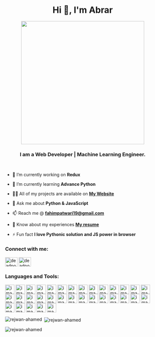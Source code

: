 <h1 align="center">Hi 👋, I'm Abrar</h1>

<p align="center" margin-bottom="10px"> <img width="400px" height="400px" src="https://firebasestorage.googleapis.com/v0/b/profile2-66046.appspot.com/o/streamline-icon-coding%40400x400%20(1).SVG?alt=media&token=f406bd95-78b0-4232-a37d-f880411ebb52" /> </p>

<h3 align="center">I am a Web Developer | Machine Learning Engineer.</h3>

<!-- <p align="left" margin-bottom="10px"> <img src="https://komarev.com/ghpvc/?username=abrarfahim19&label=Profile%20views&color=0e75b6&style=flat" alt="Abrar Fahim" /> </p> -->

<p margin-bottom="10px">&nbsp</p>

- 🔭 I’m currently working on **Redux**

- 🌱 I’m currently learning **Advance Python**

- 👨‍💻 All of my projects are available on  <a href="https://abrar-fahim.web.app/" target="blank"> **My Website**</a>


- 💬 Ask me about **Python & JavaScript**

- 📫 Reach me @ **fahimpatwari19@gmail.com**

- 📄 Know about my experiences <a href="https://drive.google.com/file/d/1lkFzXwYdLYqybt2DnLO32J0K7bYxC2OD/view?usp=sharing" target="blank"> **My resume**</a>
- ⚡ Fun fact **I love Pythonic solution and JS power in browser**

<h3 align="left">Connect with me:</h3>
<p align="left">
<a href="https://fb.com/b00ring" target="blank"><img align="center" src="https://firebasestorage.googleapis.com/v0/b/profile2-66046.appspot.com/o/Facebook.svg?alt=media&token=d407bf0a-635d-4e67-8682-996a5e035507" alt="deadpool.zrx.9" height="30" width="40" /></a>
<a href="https://www.linkedin.com/in/imabrar/" target="blank"><img align="center" src="https://firebasestorage.googleapis.com/v0/b/profile2-66046.appspot.com/o/linkedin.svg?alt=media&token=0614638e-c505-4220-8f62-d6d39a063ba4" alt="deadpoolzrx" height="30" width="40" /></a>
</p>

<h3 align="left">Languages and Tools:</h3>
<p align="left"> 
  <img align="center" width="30px" height="30px" margin-bottom="10px" src="https://firebasestorage.googleapis.com/v0/b/profile2-66046.appspot.com/o/html_5.svg?alt=media&token=9c5f1917-eef3-48b7-b211-518f63cae1b3" alt="imabrar" />
  <img align="center" width="30px" height="30px" margin-bottom="10px" src="https://firebasestorage.googleapis.com/v0/b/profile2-66046.appspot.com/o/css_3.svg?alt=media&token=962bef5d-a442-4d5d-b8ae-cb7eb81e7f11" alt="imabrar" />
  <img align="center" width="30px" height="30px" margin-bottom="10px" src="https://firebasestorage.googleapis.com/v0/b/profile2-66046.appspot.com/o/js.svg?alt=media&token=c212447b-eed2-47d1-9e06-59cd6000a19e" alt="imabrar" />
  <img align="center" width="30px" height="30px" margin-bottom="10px" src="https://firebasestorage.googleapis.com/v0/b/profile2-66046.appspot.com/o/jquery.svg?alt=media&token=58e597a3-49f9-4fa8-8779-c8d549c00988" alt="imabrar" />
  <img align="center" width="30px" height="30px" margin-bottom="10px" src="https://firebasestorage.googleapis.com/v0/b/profile2-66046.appspot.com/o/vue.svg?alt=media&token=d256d187-ff7d-4fc7-b33a-210d5bbcd747" alt="imabrar" />
  <img align="center" width="30px" height="30px" margin-bottom="10px" src="https://firebasestorage.googleapis.com/v0/b/profile2-66046.appspot.com/o/nuxt-2.svg?alt=media&token=60f7af27-a759-4c70-8726-54fa157a01c5" alt="imabrar" />
  <img align="center" width="30px" height="30px" margin-bottom="10px" src="https://firebasestorage.googleapis.com/v0/b/profile2-66046.appspot.com/o/php.svg?alt=media&token=108c1f5d-a1ac-4c45-bff6-222b5a1da783" alt="imabrar" />
  <img align="center" width="30px" height="30px" margin-bottom="10px" src="https://firebasestorage.googleapis.com/v0/b/profile2-66046.appspot.com/o/laravel-2.svg?alt=media&token=1fbe0d47-72f4-4c44-89b5-c79a93e8f322" alt="imabrar" />
  <img align="center" width="30px" height="30px" margin-bottom="10px" src="https://firebasestorage.googleapis.com/v0/b/profile2-66046.appspot.com/o/sublime_text.svg?alt=media&token=65e34e55-2369-4745-a608-0c5f8a8fb05a" alt="imabrar" />
  <img align="center" width="30px" height="30px" margin-bottom="10px" src="https://firebasestorage.googleapis.com/v0/b/profile2-66046.appspot.com/o/vs_code.svg?alt=media&token=173d16aa-6f35-409f-9022-1b6db7ae16da" alt="imabrar" />
  <img align="center" width="30px" height="30px" margin-bottom="10px" src="https://firebasestorage.googleapis.com/v0/b/profile2-66046.appspot.com/o/bootstrap-5-1.svg?alt=media&token=aaa6737c-1cf9-497b-b857-3b2377f0aab3" alt="imabrar" />
  <img align="center" width="30px" height="30px" margin-bottom="10px" src="https://firebasestorage.googleapis.com/v0/b/profile2-66046.appspot.com/o/tailwind-css-2.svg?alt=media&token=cd427171-8fcf-4191-b4c6-4207e8a1e8eb" alt="imabrar" />
  <img align="center" width="30px" height="30px" margin-bottom="10px" src="https://firebasestorage.googleapis.com/v0/b/profile2-66046.appspot.com/o/sass-1.svg?alt=media&token=dda0d041-b6c1-4fbc-9512-816087612180" alt="imabrar" />
  <img align="center" width="30px" height="30px" margin-bottom="10px" src="https://firebasestorage.googleapis.com/v0/b/profile2-66046.appspot.com/o/gsap-greensock.svg?alt=media&token=c240fa76-6feb-4d74-8f99-5942041eb1ec" alt="imabrar" />
  <img align="center" width="30px" height="30px" margin-bottom="10px" src="https://firebasestorage.googleapis.com/v0/b/profile2-66046.appspot.com/o/github-icon-1.svg?alt=media&token=f4ad0cf2-9c74-4f5c-93e2-3270224e684d" alt="imabrar" />
  <img align="center" width="30px" height="30px" margin-bottom="10px" src="https://firebasestorage.googleapis.com/v0/b/profile2-66046.appspot.com/o/git.svg?alt=media&token=4dc16fff-a177-4d2b-bd7f-7f034027c41f" alt="imabrar" />
  <img align="center" width="30px" height="30px" margin-bottom="10px" src="https://firebasestorage.googleapis.com/v0/b/profile2-66046.appspot.com/o/mysql-6.svg?alt=media&token=1aa87428-c3d8-4760-8377-a7a946cfe16e" alt="imabrar" />
  <img align="center" width="30px" height="30px" margin-bottom="10px" src="https://firebasestorage.googleapis.com/v0/b/profile2-66046.appspot.com/o/postgresql.svg?alt=media&token=0c0b7d98-b438-421c-befd-eeb1984db46b" alt="imabrar" />
  <img align="center" width="30px" height="30px" margin-bottom="10px" src="https://firebasestorage.googleapis.com/v0/b/profile2-66046.appspot.com/o/mongodb-icon-1.svg?alt=media&token=aeab4229-1f4c-4366-a874-dd6a62efc3eb" alt="imabrar" />
  <img align="center" width="30px" height="30px" margin-bottom="10px" src="https://firebasestorage.googleapis.com/v0/b/profile2-66046.appspot.com/o/firebase-1.svg?alt=media&token=543293b5-a107-4763-b0ba-e25477848f6d" alt="imabrar" />
  <img align="center" width="30px" height="30px" margin-bottom="10px" src="https://camo.githubusercontent.com/93b32389bf746009ca2370de7fe06c3b5146f4c99d99df65994f9ced0ba41685/68747470733a2f2f7777772e766563746f726c6f676f2e7a6f6e652f6c6f676f732f676574706f73746d616e2f676574706f73746d616e2d69636f6e2e737667" alt="imabrar" />
  <img align="center" width="30px" height="30px" margin-bottom="10px" src="https://camo.githubusercontent.com/d54cb8a71c6e700018b4d1390e6178d544f5713b618cb11e3d9513640a82d0c9/68747470733a2f2f7777772e766563746f726c6f676f2e7a6f6e652f6c6f676f732f646172746c616e672f646172746c616e672d69636f6e2e737667" alt="imabrar" />
  <img align="center" width="30px" height="30px" margin-bottom="10px" src="https://camo.githubusercontent.com/114aa59f6bfe1ff7ef3444fbb224078eb6a32c43f0ed03a6c0c3e6df67e049ec/68747470733a2f2f7777772e766563746f726c6f676f2e7a6f6e652f6c6f676f732f666c7574746572696f2f666c7574746572696f2d69636f6e2e737667" alt="imabrar" />
  <img align="center" width="30px" height="30px" margin-bottom="10px" src="https://camo.githubusercontent.com/e9260bba75c7a6f9e30276308981e7d1b0539d9244bf98b2716aaece7a810cc0/68747470733a2f2f7777772e766563746f726c6f676f2e7a6f6e652f6c6f676f732f6672616d65722f6672616d65722d69636f6e2e737667" alt="imabrar" />
  <img align="center" width="30px" height="30px" margin-bottom="10px" src="https://camo.githubusercontent.com/ed93c2b000a76ceaad1503e7eb9356591b885227e82a36a005b9d3498b303ba5/68747470733a2f2f7777772e766563746f726c6f676f2e7a6f6e652f6c6f676f732f6669676d612f6669676d612d69636f6e2e737667" alt="imabrar" />
  <img align="center" width="30px" height="30px" margin-bottom="10px" src="https://firebasestorage.googleapis.com/v0/b/profile2-66046.appspot.com/o/sketch.svg?alt=media&token=6ebbbe69-558d-4f9a-95ac-680fcf10bc29" alt="imabrar" />
  <img align="center" width="30px" height="30px" margin-bottom="10px" src="https://firebasestorage.googleapis.com/v0/b/profile2-66046.appspot.com/o/wordpress.svg?alt=media&token=95b8b475-cc33-4fc4-9a24-7bfc3c39653a" alt="imabrar" />
  <img align="center" width="30px" height="30px" margin-bottom="10px" src="https://firebasestorage.googleapis.com/v0/b/profile2-66046.appspot.com/o/codepen.svg?alt=media&token=665d9035-25d0-45ac-805f-4ffd098aba88" alt="imabrar" />
  <img align="center" width="30px" height="30px" margin-bottom="10px" src="https://firebasestorage.googleapis.com/v0/b/profile2-66046.appspot.com/o/adobe_photoshop.svg?alt=media&token=aacd9e59-156f-482a-9432-75d1e741de96" alt="imabrar" />
  <img align="center" width="30px" height="30px" margin-bottom="10px" src="https://firebasestorage.googleapis.com/v0/b/profile2-66046.appspot.com/o/adobe_xd.svg?alt=media&token=1e8969df-5b1d-4710-b57d-09a7de427100" alt="imabrar" />
  <img align="center" width="30px" height="30px" margin-bottom="10px" src="https://firebasestorage.googleapis.com/v0/b/profile2-66046.appspot.com/o/adobe_after_effects.svg?alt=media&token=b5a935bf-c961-41e3-bf97-cdce729cface" alt="imabrar" />
  <img align="center" width="30px" height="30px" margin-bottom="10px" src="https://firebasestorage.googleapis.com/v0/b/profile2-66046.appspot.com/o/adobe_illustrator.svg?alt=media&token=166f22d9-4ed3-405b-9260-5ece31c0ba72" alt="imabrar" />
  <img align="center" width="30px" height="30px" margin-bottom="10px" src="https://firebasestorage.googleapis.com/v0/b/profile2-66046.appspot.com/o/adobe_indesign.svg?alt=media&token=58384987-911e-4183-b1ab-4d1b417075de" alt="imabrar" />
</p>

<p><img align="left" src="https://github-readme-stats.vercel.app/api/top-langs?username=abrarfahim19&show_icons=true&locale=en&layout=compact" alt="rejwan-ahamed" /></p>

<p>&nbsp;<img align="center" src="https://github-readme-stats.vercel.app/api?username=abrarfahim19&show_icons=true&locale=en" alt="rejwan-ahamed" /></p>

<p><img align="center" src="https://github-readme-streak-stats.herokuapp.com/?user=abrarfahim19&" alt="rejwan-ahamed" /></p>
